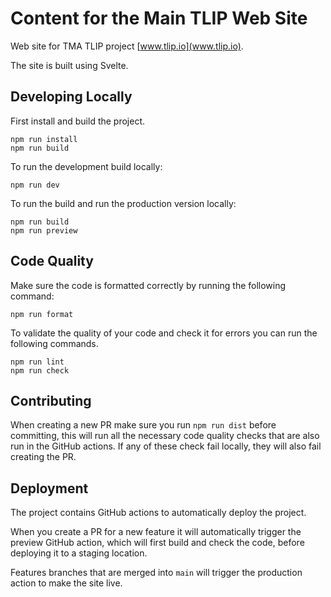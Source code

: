 # Content for the Main TLIP Web Site

Web site for TMA TLIP project [www.tlip.io](www.tlip.io).

The site is built using Svelte.

## Developing Locally

First install and build the project.

```shell
npm run install
npm run build
```

To run the development build locally:

```shell
npm run dev
```

To run the build and run the production version locally:

```shell
npm run build
npm run preview
```

## Code Quality

Make sure the code is formatted correctly by running the following command:

```shell
npm run format
```

To validate the quality of your code and check it for errors you can run the following commands.

```shell
npm run lint
npm run check
```

## Contributing

When creating a new PR make sure you run `npm run dist` before committing, this will run all the necessary code quality checks that are also run in the GitHub actions. If any of these check fail locally, they will also fail creating the PR.

## Deployment

The project contains GitHub actions to automatically deploy the project.

When you create a PR for a new feature it will automatically trigger the preview GitHub action, which will first build and check the code, before deploying it to a staging location.

Features branches that are merged into `main` will trigger the production action to make the site live.
